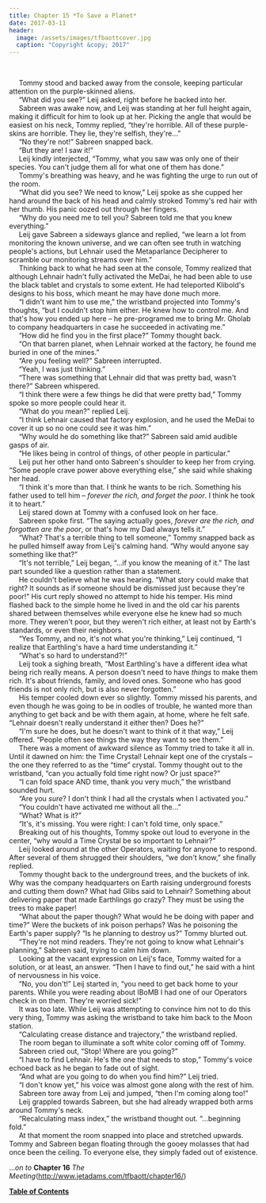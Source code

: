 ```yaml
---
title: Chapter 15 *To Save a Planet*
date: 2017-03-11
header:
  image: /assets/images/tfbaottcover.jpg
  caption: "Copyright &copy; 2017"
---
```

<br>

&nbsp;&nbsp;&nbsp;&nbsp;&nbsp;Tommy stood and backed away from the console, keeping particular attention on the purple-skinned aliens.<br>
&nbsp;&nbsp;&nbsp;&nbsp;&nbsp;“What did you see?” Leij asked, right before he backed into her.<br>
&nbsp;&nbsp;&nbsp;&nbsp;&nbsp;Sabreen was awake now, and Leij was standing at her full height again, making it difficult for him to look up at her. Picking the angle that would be easiest on his neck, Tommy replied, “they're horrible. All of these purple-skins are horrible. They lie, they're selfish, they're...”<br>
&nbsp;&nbsp;&nbsp;&nbsp;&nbsp;“No they're not!” Sabreen snapped back.<br>
&nbsp;&nbsp;&nbsp;&nbsp;&nbsp;“But they are! I saw it!”<br>
&nbsp;&nbsp;&nbsp;&nbsp;&nbsp;Leij kindly interjected, “Tommy, what you saw was only one of their species. You can't judge them all for what one of them has done.”<br>
&nbsp;&nbsp;&nbsp;&nbsp;&nbsp;Tommy's breathing was heavy, and he was fighting the urge to run out of the room.<br>
&nbsp;&nbsp;&nbsp;&nbsp;&nbsp;“What did you see? We need to know,” Leij spoke as she cupped her hand around the back of his head and calmly stroked Tommy's red hair with her thumb. His panic oozed out through her fingers.<br>
&nbsp;&nbsp;&nbsp;&nbsp;&nbsp;“Why do you need me to tell you? Sabreen told me that you knew everything.”<br>
&nbsp;&nbsp;&nbsp;&nbsp;&nbsp;Leij gave Sabreen a sideways glance and replied, “we learn a lot from monitoring the known universe, and we can often see truth in watching people's actions, but Lehnair used the Metaparlance Decipherer to scramble our monitoring streams over him.”<br>
&nbsp;&nbsp;&nbsp;&nbsp;&nbsp;Thinking back to what he had seen at the console, Tommy realized that although Lehnair hadn't fully activated the MeDai, he had been able to use the black tablet and crystals to some extent. He had teleported Klibold's designs to his boss, which meant he may have done much more.<br>
&nbsp;&nbsp;&nbsp;&nbsp;&nbsp;“I didn't want him to use me,” the wristband projected into Tommy's thoughts, “but I couldn't stop him either. He knew how to control me. And that's how you ended up here – he pre-programed me to bring Mr. Gholab to company headquarters in case he succeeded in activating me.”<br>
&nbsp;&nbsp;&nbsp;&nbsp;&nbsp;“How did he find you in the first place?” Tommy thought back.<br>
&nbsp;&nbsp;&nbsp;&nbsp;&nbsp;“On that barren planet, when Lehnair worked at the factory, he found me buried in one of the mines.”<br>
&nbsp;&nbsp;&nbsp;&nbsp;&nbsp;“Are you feeling well?” Sabreen interrupted.<br>
&nbsp;&nbsp;&nbsp;&nbsp;&nbsp;“Yeah, I was just thinking.”<br>
&nbsp;&nbsp;&nbsp;&nbsp;&nbsp;“There was something that Lehnair did that was pretty bad, wasn't there?” Sabreen whispered.<br>
&nbsp;&nbsp;&nbsp;&nbsp;&nbsp;“I think there were a few things he did that were pretty bad,” Tommy spoke so more people could hear it.<br>
&nbsp;&nbsp;&nbsp;&nbsp;&nbsp;“What do you mean?” replied Leij.<br>
&nbsp;&nbsp;&nbsp;&nbsp;&nbsp;“I think Lehnair caused that factory explosion, and he used the MeDai to cover it up so no one could see it was him.”<br>
&nbsp;&nbsp;&nbsp;&nbsp;&nbsp;“Why would he do something like that?” Sabreen said amid audible gasps of air.<br>
&nbsp;&nbsp;&nbsp;&nbsp;&nbsp;“He likes being in control of things, of other people in particular.”<br>
&nbsp;&nbsp;&nbsp;&nbsp;&nbsp;Leij put her other hand onto Sabreen's shoulder to keep her from crying. “Some people crave power above everything else,” she said while shaking her head.<br>
&nbsp;&nbsp;&nbsp;&nbsp;&nbsp;“I think it's more than that. I think he wants to be rich. Something his father used to tell him – *forever the rich, and forget the poor*. I think he took it to heart.”<br>
&nbsp;&nbsp;&nbsp;&nbsp;&nbsp;Leij stared down at Tommy with a confused look on her face.<br>
&nbsp;&nbsp;&nbsp;&nbsp;&nbsp;Sabreen spoke first. “The saying actually goes, *forever are the rich, and forgotten are the poor*, or that's how my Dad always tells it.”<br>
&nbsp;&nbsp;&nbsp;&nbsp;&nbsp;“What? That's a terrible thing to tell someone,” Tommy snapped back as he pulled himself away from Leij's calming hand. “Why would anyone say something like that?”<br>
&nbsp;&nbsp;&nbsp;&nbsp;&nbsp;“It's not terrible,” Leij began, “...if you know the meaning of it.” The last part sounded like a question rather than a statement.<br>
&nbsp;&nbsp;&nbsp;&nbsp;&nbsp;He couldn't believe what he was hearing. “What story could make that right? It sounds as if someone should be dismissed just because they're poor!” His curt reply showed no attempt to hide his temper. His mind flashed back to the simple home he lived in and the old car his parents shared between themselves while everyone else he knew had so much more. They weren't poor, but they weren't rich either, at least not by Earth's standards, or even their neighbors.<br>
&nbsp;&nbsp;&nbsp;&nbsp;&nbsp;“Yes Tommy, and no, it's not what you're thinking,” Leij continued, “I realize that Earthling's have a hard time understanding it.”<br>
&nbsp;&nbsp;&nbsp;&nbsp;&nbsp;“What's so hard to understand?!”<br>
&nbsp;&nbsp;&nbsp;&nbsp;&nbsp;Leij took a sighing breath, “Most Earthling's have a different idea what being rich really means. A person doesn't need to have *things* to make them rich. It's about friends, family, and loved ones. Someone who has good friends is not only rich, but is also never forgotten.”<br>
&nbsp;&nbsp;&nbsp;&nbsp;&nbsp;His temper cooled down ever so slightly. Tommy missed his parents, and even though he was going to be in oodles of trouble, he wanted more than anything to get back and be with them again, at home, where he felt safe. “Lehnair doesn't really understand it either then? Does he?”<br>
&nbsp;&nbsp;&nbsp;&nbsp;&nbsp;“I'm sure he does, but he doesn't want to think of it that way,” Leij offered. “People often see things the way they want to see them.”<br>
&nbsp;&nbsp;&nbsp;&nbsp;&nbsp;There was a moment of awkward silence as Tommy tried to take it all in. Until it dawned on him: the Time Crystal! Lehnair kept one of the crystals – the one they referred to as the “time” crystal. Tommy thought out to the wristband, “can you actually fold time right now? Or just space?”<br>
&nbsp;&nbsp;&nbsp;&nbsp;&nbsp;“I can fold space AND time, thank you very much,” the wristband sounded hurt.<br>
&nbsp;&nbsp;&nbsp;&nbsp;&nbsp;“Are you *sure*? I don't think I had all the crystals when I activated you.”<br>
&nbsp;&nbsp;&nbsp;&nbsp;&nbsp;“You couldn't have activated me without all the...”<br>
&nbsp;&nbsp;&nbsp;&nbsp;&nbsp;“What? What is it?”<br>
&nbsp;&nbsp;&nbsp;&nbsp;&nbsp;“It's, it's missing. You were right: I can't fold time, only space.”<br>
&nbsp;&nbsp;&nbsp;&nbsp;&nbsp;Breaking out of his thoughts, Tommy spoke out loud to everyone in the center, “why would a Time Crystal be so important to Lehnair?”<br>
&nbsp;&nbsp;&nbsp;&nbsp;&nbsp;Leij looked around at the other Operators, waiting for anyone to respond. After several of them shrugged their shoulders, “we don't know,” she finally replied.<br>
&nbsp;&nbsp;&nbsp;&nbsp;&nbsp;Tommy thought back to the underground trees, and the buckets of ink. Why was the company headquarters on Earth raising underground forests and cutting them down? What had Glibs said to Lehnair? Something about delivering paper that made Earthlings go crazy? They must be using the trees to make paper!<br>
&nbsp;&nbsp;&nbsp;&nbsp;&nbsp;“What about the paper though? What would he be doing with paper and time?” Were the buckets of ink poison perhaps? Was he poisoning the Earth's paper supply? “Is he planning to destroy us?” Tommy blurted out.<br>
&nbsp;&nbsp;&nbsp;&nbsp;&nbsp;“They're not mind readers. They're not going to know what Lehnair's planning,” Sabreen said, trying to calm him down.<br>
&nbsp;&nbsp;&nbsp;&nbsp;&nbsp;Looking at the vacant expression on Leij's face, Tommy waited for a solution, or at least, an answer. “Then I have to find out,” he said with a hint of nervousness in his voice.<br>
&nbsp;&nbsp;&nbsp;&nbsp;&nbsp;“No, you don't!” Leij started in, “you need to get back home to your parents. While you were reading about IBoMB I had one of our Operators check in on them. They're worried sick!”<br>
&nbsp;&nbsp;&nbsp;&nbsp;&nbsp;It was too late. While Leij was attempting to convince him not to do this very thing, Tommy was asking the wristband to take him back to the Moon station. <br>
&nbsp;&nbsp;&nbsp;&nbsp;&nbsp;“Calculating crease distance and trajectory,” the wristband replied.<br>
&nbsp;&nbsp;&nbsp;&nbsp;&nbsp;The room began to illuminate a soft white color coming off of Tommy.<br>
&nbsp;&nbsp;&nbsp;&nbsp;&nbsp;Sabreen cried out, “Stop! Where are you going?”<br>
&nbsp;&nbsp;&nbsp;&nbsp;&nbsp;“I have to find Lehnair. He's the one that needs to stop,” Tommy's voice echoed back as he began to fade out of sight.<br>
&nbsp;&nbsp;&nbsp;&nbsp;&nbsp;“And what are you going to do when you find him?” Leij tried.<br>
&nbsp;&nbsp;&nbsp;&nbsp;&nbsp;“I don't know yet,” his voice was almost gone along with the rest of him.<br>
&nbsp;&nbsp;&nbsp;&nbsp;&nbsp;Sabreen tore away from Leij and jumped, “then I'm coming along too!”<br>
&nbsp;&nbsp;&nbsp;&nbsp;&nbsp;Leij grappled towards Sabreen, but she had already wrapped both arms around Tommy's neck.<br>
&nbsp;&nbsp;&nbsp;&nbsp;&nbsp;“Recalculating mass index,” the wristband thought out. “...beginning fold.”<br>
&nbsp;&nbsp;&nbsp;&nbsp;&nbsp;At that moment the room snapped into place and stretched upwards. Tommy and Sabreen began floating through the gooey molasses that had once been the ceiling. To everyone else, they simply faded out of existence.<br>

...*on to* **Chapter 16** *The Meeting*(http://www.jetadams.com/tfbaott/chapter16/)

[**Table of Contents**](http://www.jetadams.com/tfbaott/contents/)